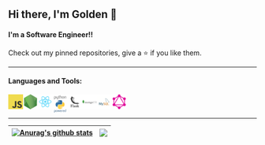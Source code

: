 ## Hi there, I'm Golden 👋

#### I'm a Software Engineer!!
Check out my pinned repositories, give a ⭐️ if you like them.

---

#### Languages and Tools:

<img align="left" width='30px' src="https://raw.githubusercontent.com/github/explore/80688e429a7d4ef2fca1e82350fe8e3517d3494d/topics/javascript/javascript.png" alt="JavaScript" />

<img align="left" width='30px'  src="https://raw.githubusercontent.com/github/explore/80688e429a7d4ef2fca1e82350fe8e3517d3494d/topics/nodejs/nodejs.png" alt="Node" />

<img align="left" width='30px' src="https://raw.githubusercontent.com/github/explore/80688e429a7d4ef2fca1e82350fe8e3517d3494d/topics/react/react.png" alt="React" />

<img align="left" width='30px' src="https://github.com/Goldenbwuoy/Goldenbwuoy/blob/main/python.png?raw=true" alt="Python" />

<img align="left" width='30px' src="https://github.com/Goldenbwuoy/Goldenbwuoy/blob/main/flask.jpeg?raw=true" alt="Flask" />

<img align="left" width='30px' src="https://github.com/Goldenbwuoy/Goldenbwuoy/blob/main/mongodb.png?raw=true" alt="MongoDB" />

<img align="left" width='30px' src="https://github.com/Goldenbwuoy/Goldenbwuoy/blob/main/mysql.png?raw=true" alt="MySQL" />

<img align="left" width='30px' src="https://raw.githubusercontent.com/github/explore/5c058a388828bb5fde0bcafd4bc867b5bb3f26f3/topics/graphql/graphql.png" alt="GraphQL" />

<br />
<br />

  
---

| <a href="https://github.com/Goldenbwuoy/github-readme-stats"><img align="center" src="https://github-readme-stats.vercel.app/api?username=Goldenbwuoy&show_icons=true&include_all_commits=true&theme=buefy&hide_border=true" alt="Anurag's github stats" /></a> | <a href="https://github.com/Goldenbwuoy/github-readme-stats"><img align="center" src="https://github-readme-stats.vercel.app/api/top-langs/?username=Goldenbwuoy&layout=compact&theme=buefy&hide_border=true" /></a> |
| ------------- | ------------- |
